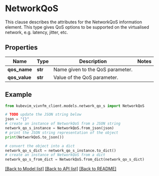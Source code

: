 # NetworkQoS

This clause describes the attributes for the NetworkQoS information element. This type gives QoS options to be supported on the virtualised network, e.g. latency, jitter, etc.

## Properties

Name | Type | Description | Notes
------------ | ------------- | ------------- | -------------
**qos_name** | **str** | Name given to the QoS parameter. | 
**qos_value** | **str** | Value of the QoS parameter. | 

## Example

```python
from kubevim_vivnfm_client.models.network_qo_s import NetworkQoS

# TODO update the JSON string below
json = "{}"
# create an instance of NetworkQoS from a JSON string
network_qo_s_instance = NetworkQoS.from_json(json)
# print the JSON string representation of the object
print(NetworkQoS.to_json())

# convert the object into a dict
network_qo_s_dict = network_qo_s_instance.to_dict()
# create an instance of NetworkQoS from a dict
network_qo_s_from_dict = NetworkQoS.from_dict(network_qo_s_dict)
```
[[Back to Model list]](../README.md#documentation-for-models) [[Back to API list]](../README.md#documentation-for-api-endpoints) [[Back to README]](../README.md)


